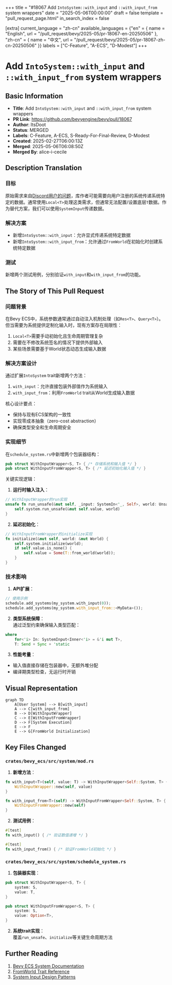 +++
title = "#18067 Add `IntoSystem::with_input` and `::with_input_from` system wrappers"
date = "2025-05-06T00:00:00"
draft = false
template = "pull_request_page.html"
in_search_index = false

[extra]
current_language = "zh-cn"
available_languages = {"en" = { name = "English", url = "/pull_request/bevy/2025-05/pr-18067-en-20250506" }, "zh-cn" = { name = "中文", url = "/pull_request/bevy/2025-05/pr-18067-zh-cn-20250506" }}
labels = ["C-Feature", "A-ECS", "D-Modest"]
+++

# Add `IntoSystem::with_input` and `::with_input_from` system wrappers

## Basic Information
- **Title**: Add `IntoSystem::with_input` and `::with_input_from` system wrappers  
- **PR Link**: https://github.com/bevyengine/bevy/pull/18067  
- **Author**: ItsDoot  
- **Status**: MERGED  
- **Labels**: C-Feature, A-ECS, S-Ready-For-Final-Review, D-Modest  
- **Created**: 2025-02-27T06:00:13Z  
- **Merged**: 2025-05-06T06:08:50Z  
- **Merged By**: alice-i-cecile  

## Description Translation

### 目标  
原始需求来自[Discord用户的问题](https://discord.com/channels/691052431525675048/1247654592838111302/1344431131277394042)，库作者可能需要向用户注册的系统传递系统特定的数据。通常使用`Local<T>`处理这类需求，但通常无法配置/设置底层`T`数据。作为替代方案，我们可以使用`SystemInput`传递数据。

### 解决方案  
- 新增`IntoSystem::with_input`：允许显式传递系统特定数据  
- 新增`IntoSystem::with_input_from`：允许通过`FromWorld`在初始化时创建系统特定数据  

### 测试  
新增两个测试用例，分别验证`with_input`和`with_input_from`的功能。

## The Story of This Pull Request

### 问题背景  
在Bevy ECS中，系统参数通常通过自动注入机制处理（如`Res<T>`、`Query<T>`）。但当需要为系统提供定制化输入时，现有方案存在局限性：  
1. `Local<T>`需要手动初始化且生命周期管理复杂  
2. 需要在不修改系统签名的情况下提供外部输入  
3. 某些场景需要基于World状态动态生成输入数据

### 解决方案设计  
通过扩展`IntoSystem` trait新增两个方法：  
1. `with_input`：允许直接包装外部值作为系统输入  
2. `with_input_from`：利用`FromWorld` trait从World生成输入数据  

核心设计要点：  
- 保持与现有ECS架构的一致性  
- 实现零成本抽象（zero-cost abstraction）  
- 确保类型安全和生命周期安全

### 实现细节  
在`schedule_system.rs`中新增两个包装器结构：  
```rust
pub struct WithInputWrapper<S, T> { /* 存储系统和输入值 */ }
pub struct WithInputFromWrapper<S, T> { /* 延迟初始化输入值 */ }
```

关键实现逻辑：  
1. **运行时输入注入**：  
```rust
// WithInputWrapper的run实现
unsafe fn run_unsafe(&mut self, _input: SystemIn<'_, Self>, world: UnsafeWorldCell) -> Self::Out {
    self.system.run_unsafe(&mut self.value, world)
}
```

2. **延迟初始化**：  
```rust
// WithInputFromWrapper的initialize实现
fn initialize(&mut self, world: &mut World) {
    self.system.initialize(world);
    if self.value.is_none() {
        self.value = Some(T::from_world(world));
    }
}
```

### 技术影响  
1. **API扩展**：  
```rust
// 使用示例
schedule.add_systems(my_system.with_input(0));
schedule.add_systems(my_system.with_input_from::<MyData>());
```

2. **类型系统保障**：  
通过泛型约束确保输入类型匹配：  
```rust
where
    for<'i> In: SystemInput<Inner<'i> = &'i mut T>,
    T: Send + Sync + 'static
```

3. **性能考量**：  
- 输入值直接存储在包装器中，无额外堆分配  
- 编译期类型检查，无运行时开销

## Visual Representation

```mermaid
graph TD
    A[User System] --> B[with_input]
    A --> C[with_input_from]
    B --> D[WithInputWrapper]
    C --> E[WithInputFromWrapper]
    D --> F[System Execution]
    E --> F
    E --> G[FromWorld Initialization]
```

## Key Files Changed

### `crates/bevy_ecs/src/system/mod.rs`
1. **新增方法**：  
```rust
fn with_input<T>(self, value: T) -> WithInputWrapper<Self::System, T> {
    WithInputWrapper::new(self, value)
}

fn with_input_from<T>(self) -> WithInputFromWrapper<Self::System, T> {
    WithInputFromWrapper::new(self)
}
```

2. **测试用例**：  
```rust
#[test]
fn with_input() { /* 验证数值递增 */ }

#[test]
fn with_input_from() { /* 验证FromWorld初始化 */ }
```

### `crates/bevy_ecs/src/system/schedule_system.rs`
1. **包装器实现**：  
```rust
pub struct WithInputWrapper<S, T> {
    system: S,
    value: T,
}

pub struct WithInputFromWrapper<S, T> {
    system: S,
    value: Option<T>,
}
```

2. **系统trait实现**：  
覆盖`run_unsafe`、`initialize`等关键生命周期方法

## Further Reading
1. [Bevy ECS System Documentation](https://docs.rs/bevy_ecs/latest/bevy_ecs/system/index.html)
2. [FromWorld Trait Reference](https://docs.rs/bevy_ecs/latest/bevy_ecs/world/trait.FromWorld.html)
3. [System Input Design Patterns](https://github.com/bevyengine/bevy/discussions/1805)
